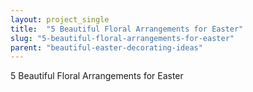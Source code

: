 ```yaml
---
layout: project_single
title:  "5 Beautiful Floral Arrangements for Easter"
slug: "5-beautiful-floral-arrangements-for-easter"
parent: "beautiful-easter-decorating-ideas"
---
```

5 Beautiful Floral Arrangements for Easter